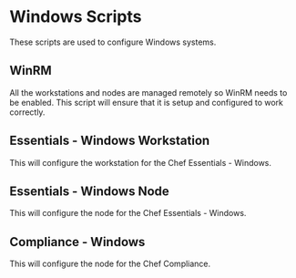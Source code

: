 # Windows Scripts

These scripts are used to configure Windows systems.

## WinRM

All the workstations and nodes are managed remotely so WinRM needs to be enabled.
This script will ensure that it is setup and configured to work correctly.

## Essentials - Windows Workstation

This will configure the workstation for the Chef Essentials - Windows.

## Essentials - Windows Node

This will configure the node for the Chef Essentials - Windows.

## Compliance - Windows

This will configure the node for the Chef Compliance.
